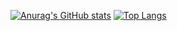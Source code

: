 [![Anurag's GitHub stats](https://github-readme-stats.vercel.app/api?username=exg1o&theme=material-palenight&show_icons=true)](https://github.com/anuraghazra/github-readme-stats)
[![Top Langs](https://github-readme-stats.vercel.app/api/top-langs/?username=exg1o&layout=compact&theme=material-palenight)](https://github.com/anuraghazra/github-readme-stats)
